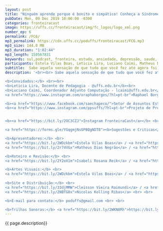 ```yaml
---
layout: post
title: "Ninguém aprende porque é bonito e simpático! Conheça a Síndrome do Impostor."
pubDate: Mon, 09 Dec 2019 10:00:00 -0300
categories: fronteiracast
image: https://uffs.cc/fronteiracast/img/fc_logos/logo_xml.png
number_ep: 6
permalink: /FC6/ 
mp3_permalink: https://cdn.uffs.cc/poduffs/fronteiracast/FC6.mp3
mp3_size: 144.0 MB
mp3_duration: "1:02:44"
mp3_length: 150567831
keywords: sul,podcast, fronteira, estudo, ansiedade, depressão, saude, mental, assistencia, estudantil, sae, bem, estar, sindrome, impostor
participants: Estela Vilas Boas, Leticia Lira, Luciano Caimi, Matheus Dias Negrao e Raphael Borges
subtitle:  Sabe aquela sensação de que tudo que você fez até agora foi por pura sorte? No episódio desta semana do FronteiraCast nós conversamos sobre a síndrome do impostor.
description: '<br><br> Sabe aquela sensação de que tudo que você fez até agora foi por pura sorte? No episódio desta semana do FronteiraCast nós conversamos sobre a síndrome do impostor. A síndrome do impostor é uma desordem psicológica na qual a pessoa não consegue aceitar e admitir suas conquistas, pois acredita que todo o seu sucesso e êxito se devem à sorte ou porque alguém ajudou. Os convidados para conversar conosco são a professora de pedagogia e psicologa Letícia Lira, o estudante de computação Raphael Borges e o coordenador adjunto do curso de computação Luciano Caimi. <br><br>

<b>Convidados:</b> <br><br>
<b>Leticia Lira, Docente de Pedagogia - @uffs.edu.br</b><br>
<b>Luciano Caimi, Coordenador Adjunto Computação - lcaimi@uffs.edu.br</b><br>
<a href="https://www.instagram.com/oraphaborges/?hl=pt-br">Raphael Borges - Ciência da Computação</a><br><br>

<b><a href="https://www.facebook.com/saechapeco/">Setor de Assuntos Estudantis</a></b><br>
<b><a href="https://www.instagram.com/ppsuffs/?hl=pt-br">Projeto de Promoção à Saúde do Estudante Universitário</a></b><br><br>


<b><a href="https://bit.ly/2OC3CZJ">Instagram FronteiraCast</a></b> <br> <br>

<a href="https://forms.gle/YGqgmjNsGP8QgNDT8"><b>Sugestões e Criticas</b></a> <br> <br>

<b>Apresentadores:</b> <br>
<a href="https://bit.ly/2WDzkbm">Estela Vilas Boas</a> / <a href="https://bit.ly/2NK7aaK">Instagram</a><br> 
<a href="https://bit.ly/2r74VGx">Matheus Dias Negrão</a> / <a href="https://bit.ly/2rEOrG8">Instagram</a><br><br>

<b>Roteiro e Revisão:</b> <br>
<a href="https://bit.ly/2Y2oX1m">Isabeli Rosana Reik</a> / <a href="https://bit.ly/35QCxHX">Instagram</a> <br> <br> 

<b>Artes Visuais:</b> <br>
<a href="https://bit.ly/2WDzkbm">Estela Vilas Boas</a> / <a href="https://bit.ly/2NK7aaK">Instagram</a> <br> <br> 
 
<b>Site e Distribuição:</b> <br>
<a href="https://bit.ly/33djMMW">Cleisson Vieira Raimundi</a> / <a href="https://bit.ly/37U5J2s">Instagram</a> <br> 
<a href="https://bit.ly/2NBTG0x">Nicolas Kolling Ribas</a> <br> <br>

<b>E-mail para contato:</b> poduffs@gmail.com <br> <br>

<b>Trilhas Sonoras:</b> <a href="https://bit.ly/2WKN8Rh">https://bit.ly/2WKN8Rh</a> e <a href="https://bit.ly/36BUyer">https://bit.ly/36BUyer</a> '
---
```


{{ page.description}}
